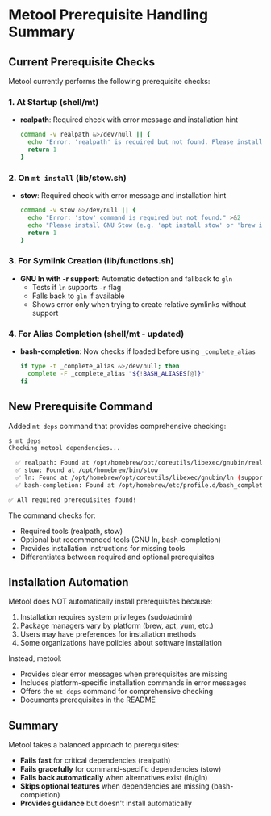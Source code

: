 # Metool Prerequisite Handling Summary

## Current Prerequisite Checks

Metool currently performs the following prerequisite checks:

### 1. At Startup (shell/mt)
- **realpath**: Required check with error message and installation hint
  ```bash
  command -v realpath &>/dev/null || {
    echo "Error: 'realpath' is required but not found. Please install 'coreutils'..." >&2
    return 1
  }
  ```

### 2. On `mt install` (lib/stow.sh)
- **stow**: Required check with error message and installation hint
  ```bash
  command -v stow &>/dev/null || {
    echo "Error: 'stow' command is required but not found." >&2
    echo "Please install GNU Stow (e.g. 'apt install stow' or 'brew install stow')" >&2
    return 1
  }
  ```

### 3. For Symlink Creation (lib/functions.sh)
- **GNU ln with -r support**: Automatic detection and fallback to `gln`
  - Tests if `ln` supports `-r` flag
  - Falls back to `gln` if available
  - Shows error only when trying to create relative symlinks without support

### 4. For Alias Completion (shell/mt - updated)
- **bash-completion**: Now checks if loaded before using `_complete_alias`
  ```bash
  if type -t _complete_alias &>/dev/null; then
    complete -F _complete_alias "${!BASH_ALIASES[@]}"
  fi
  ```

## New Prerequisite Command

Added `mt deps` command that provides comprehensive checking:

```bash
$ mt deps
Checking metool dependencies...

  ✅ realpath: Found at /opt/homebrew/opt/coreutils/libexec/gnubin/realpath
  ✅ stow: Found at /opt/homebrew/bin/stow
  ✅ ln: Found at /opt/homebrew/opt/coreutils/libexec/gnubin/ln (supports -r for relative symlinks)
  ✅ bash-completion: Found at /opt/homebrew/etc/profile.d/bash_completion.sh

✅ All required prerequisites found!
```

The command checks for:
- Required tools (realpath, stow)
- Optional but recommended tools (GNU ln, bash-completion)
- Provides installation instructions for missing tools
- Differentiates between required and optional prerequisites

## Installation Automation

Metool does NOT automatically install prerequisites because:
1. Installation requires system privileges (sudo/admin)
2. Package managers vary by platform (brew, apt, yum, etc.)
3. Users may have preferences for installation methods
4. Some organizations have policies about software installation

Instead, metool:
- Provides clear error messages when prerequisites are missing
- Includes platform-specific installation commands in error messages
- Offers the `mt deps` command for comprehensive checking
- Documents prerequisites in the README

## Summary

Metool takes a balanced approach to prerequisites:
- **Fails fast** for critical dependencies (realpath)
- **Fails gracefully** for command-specific dependencies (stow)
- **Falls back automatically** when alternatives exist (ln/gln)
- **Skips optional features** when dependencies are missing (bash-completion)
- **Provides guidance** but doesn't install automatically